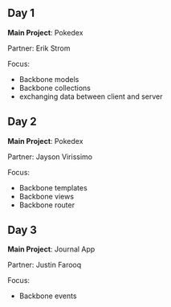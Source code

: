 Day 1
---
**Main Project**: Pokedex

Partner: Erik Strom

Focus:

* Backbone models
* Backbone collections
* exchanging data between client and server

Day 2
---
**Main Project**: Pokedex

Partner: Jayson Virissimo

Focus:

* Backbone templates
* Backbone views
* Backbone router

Day 3
---
**Main Project**: Journal App

Partner: Justin Farooq

Focus:

* Backbone events
